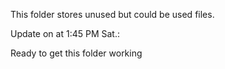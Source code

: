 This folder stores unused but could be used files. 

Update on at 1:45 PM Sat.:

Ready to get this folder working
